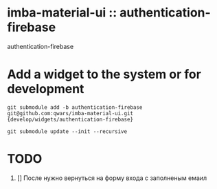 # imba-material-ui :: authentication-firebase

authentication-firebase

# Add a widget to the system or for development

`git submodule add -b authentication-firebase git@github.com:qwars/imba-material-ui.git {develop/widgets/authentication-firebase}`

`git submodule update --init --recursive`


# TODO

1. [] После нужно вернуться на форму входа с заполненым емаил 
